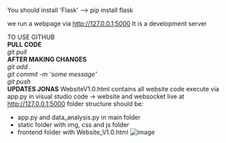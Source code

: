 You should install 'Flask'
--> pip install flask

we run a webpage via http://127.0.0.1:5000
It is a development server

TO USE GITHUB<br>
**PULL CODE**<br>
_git pull_<br>
**AFTER MAKING CHANGES**<br>
  _git add ._<br>
  _git commit -m 'some message'_<br>
  _git push_<br>
**UPDATES JONAS**
WebsiteV1.0.html contains all website code
execute via app.py in visual studio code -> website and websocket live at http://127.0.0.1:5000
folder structure should be:
- app.py and data_analysis.py in main folder
- static folder with img, css and js folder
- frontend folder with Website_V1.0.html
![image](https://github.ugent.be/audlbeke/Sport_Gand_Adaptive/assets/18048/e11dc212-82cd-4378-82c4-185c65d9595f)
